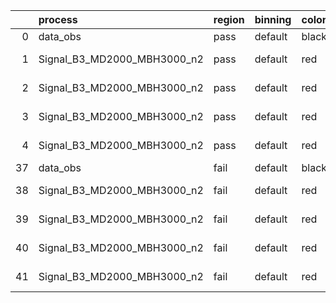 |    | process                     | region   | binning   | color   | process_type   |   scale | variation   | source_filename                                                      | source_histname    | alias                       | title     |   combine_idx |     lnN |   shapes | syst_type   | direction   | variation_alias   |
|---:|:----------------------------|:---------|:----------|:--------|:---------------|--------:|:------------|:---------------------------------------------------------------------|:-------------------|:----------------------------|:----------|--------------:|--------:|---------:|:------------|:------------|:------------------|
|  0 | data_obs                    | pass     | default   | black   | DATA           |       1 | nominal     | ./histograms_for_2DAlphabet_v18//BH_Data.root                        | hpass              | Data                        | Data      |           nan | nan     |      nan | nan         | nan         | nan               |
|  1 | Signal_B3_MD2000_MBH3000_n2 | pass     | default   | red     | SIGNAL         |       1 | lumi        | ./histograms_for_2DAlphabet_v18//BH_Signal_B3_MD2000_MBH3000_n2.root | hpass              | Signal_B3_MD2000_MBH3000_n2 | BH signal |           nan |   1.016 |      nan | lnN         | nan         | nan               |
|  2 | Signal_B3_MD2000_MBH3000_n2 | pass     | default   | red     | SIGNAL         |       1 | SVM         | ./histograms_for_2DAlphabet_v18//BH_Signal_B3_MD2000_MBH3000_n2.root | hpass_SVMsyst_up   | Signal_B3_MD2000_MBH3000_n2 | BH signal |           nan | nan     |        1 | shapes      | Up          | SVMsyst           |
|  3 | Signal_B3_MD2000_MBH3000_n2 | pass     | default   | red     | SIGNAL         |       1 | SVM         | ./histograms_for_2DAlphabet_v18//BH_Signal_B3_MD2000_MBH3000_n2.root | hpass_SVMsyst_down | Signal_B3_MD2000_MBH3000_n2 | BH signal |           nan | nan     |        1 | shapes      | Down        | SVMsyst           |
|  4 | Signal_B3_MD2000_MBH3000_n2 | pass     | default   | red     | SIGNAL         |       1 | nominal     | ./histograms_for_2DAlphabet_v18//BH_Signal_B3_MD2000_MBH3000_n2.root | hpass              | Signal_B3_MD2000_MBH3000_n2 | BH signal |           nan | nan     |      nan | nan         | nan         | nan               |
| 37 | data_obs                    | fail     | default   | black   | DATA           |       1 | nominal     | ./histograms_for_2DAlphabet_v18//BH_Data.root                        | hfail              | Data                        | Data      |           nan | nan     |      nan | nan         | nan         | nan               |
| 38 | Signal_B3_MD2000_MBH3000_n2 | fail     | default   | red     | SIGNAL         |       1 | lumi        | ./histograms_for_2DAlphabet_v18//BH_Signal_B3_MD2000_MBH3000_n2.root | hfail              | Signal_B3_MD2000_MBH3000_n2 | BH signal |           nan |   1.016 |      nan | lnN         | nan         | nan               |
| 39 | Signal_B3_MD2000_MBH3000_n2 | fail     | default   | red     | SIGNAL         |       1 | SVM         | ./histograms_for_2DAlphabet_v18//BH_Signal_B3_MD2000_MBH3000_n2.root | hfail_SVMsyst_up   | Signal_B3_MD2000_MBH3000_n2 | BH signal |           nan | nan     |        1 | shapes      | Up          | SVMsyst           |
| 40 | Signal_B3_MD2000_MBH3000_n2 | fail     | default   | red     | SIGNAL         |       1 | SVM         | ./histograms_for_2DAlphabet_v18//BH_Signal_B3_MD2000_MBH3000_n2.root | hfail_SVMsyst_down | Signal_B3_MD2000_MBH3000_n2 | BH signal |           nan | nan     |        1 | shapes      | Down        | SVMsyst           |
| 41 | Signal_B3_MD2000_MBH3000_n2 | fail     | default   | red     | SIGNAL         |       1 | nominal     | ./histograms_for_2DAlphabet_v18//BH_Signal_B3_MD2000_MBH3000_n2.root | hfail              | Signal_B3_MD2000_MBH3000_n2 | BH signal |           nan | nan     |      nan | nan         | nan         | nan               |